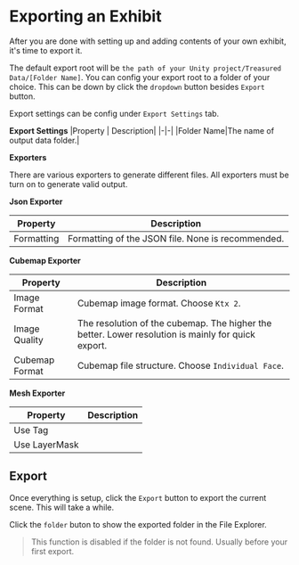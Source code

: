 # Exporting an Exhibit

After you are done with setting up and adding contents of your own exhibit, it's time to export it.

 The default export root will be `the path of your Unity project/Treasured Data/[Folder Name]`. You can config your export root to a folder of your choice. This can be down by click the `dropdown` button besides `Export` button.

Export settings can be config under `Export Settings` tab.

**Export Settings**
|Property | Description|
|-|-|
|Folder Name|The name of output data folder.|

**Exporters**

There are various exporters to generate different files. All exporters must be turn on to generate valid output.

**Json Exporter**

|Property | Description|
|-|-|
|Formatting| Formatting of the JSON file. None is recommended.|

**Cubemap Exporter**

|Property | Description|
|-|-|
|Image Format| Cubemap image format. Choose `Ktx 2`. |
|Image Quality| The resolution of the cubemap. The higher the better. Lower resolution is mainly for quick export. |
|Cubemap Format| Cubemap file structure. Choose `Individual Face`. |

**Mesh Exporter**

|Property | Description|
|-|-|
|Use Tag||
|Use LayerMask||

## Export

Once everything is setup, click the `Export` button to export the current scene. This will take a while.

 Click the `folder` buton to show the exported folder in the File Explorer.
 > This function is disabled if the folder is not found. Usually before your first export.